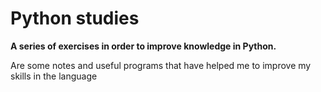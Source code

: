 # Python studies

**A series of exercises in order to improve knowledge in Python.**

Are some notes and useful programs that have helped me to improve my skills in the language